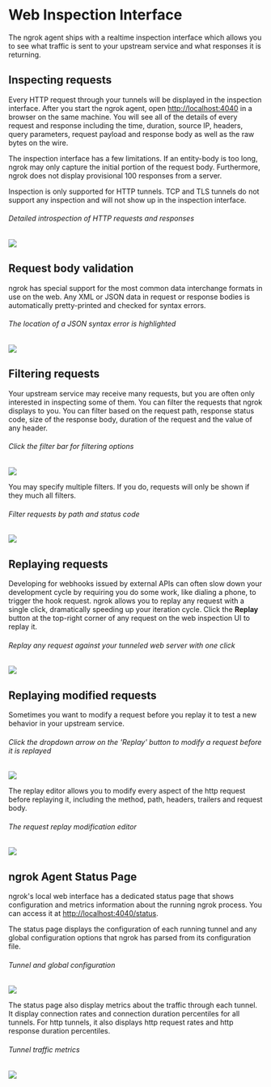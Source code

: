 # Web Inspection Interface

The ngrok agent ships with a realtime inspection interface which allows you to see what traffic is sent to your upstream service and what responses it is returning.

## Inspecting requests

Every HTTP request through your tunnels will be displayed in the inspection interface. After you start the ngrok agent, open [http://localhost:4040](http://localhost:4040) in a browser on the same machine. You will see all of the details of every request and response including the time, duration, source IP, headers, query parameters, request payload and response body as well as the raw bytes on the wire.

The inspection interface has a few limitations. If an entity-body is too long, ngrok may only capture the initial portion of the request body. Furthermore, ngrok does not display provisional 100 responses from a server.

Inspection is only supported for HTTP tunnels. TCP and TLS tunnels do not support any inspection and will not show up in the inspection interface.

###### Detailed introspection of HTTP requests and responses

![](/img/docs/inspect2.png)

## Request body validation

ngrok has special support for the most common data interchange formats in use on the web. Any XML or JSON data in request or response bodies is automatically pretty-printed and checked for syntax errors.

###### The location of a JSON syntax error is highlighted

![](/img/docs/syntax.png)

## Filtering requests

Your upstream service may receive many requests, but you are often only interested in inspecting some of them. You can filter the requests that ngrok displays to you. You can filter based on the request path, response status code, size of the response body, duration of the request and the value of any header.

###### Click the filter bar for filtering options

![](/img/docs/inspect-filter-select.png)

You may specify multiple filters. If you do, requests will only be shown if they much all filters.

###### Filter requests by path and status code

![](/img/docs/inspect-filter.png)

## Replaying requests

Developing for webhooks issued by external APIs can often slow down your development cycle by requiring you do some work, like dialing a phone, to trigger the hook request. ngrok allows you to replay any request with a single click, dramatically speeding up your iteration cycle. Click the **Replay** button at the top-right corner of any request on the web inspection UI to replay it.

###### Replay any request against your tunneled web server with one click

![](/img/docs/replay2.png)

## Replaying modified requests

Sometimes you want to modify a request before you replay it to test a new behavior in your upstream service.

###### Click the dropdown arrow on the 'Replay' button to modify a request before it is replayed

![](/img/docs/replay-modify-button.png)

The replay editor allows you to modify every aspect of the http request before replaying it, including the method, path, headers, trailers and request body.

###### The request replay modification editor

![](/img/docs/replay-modify.png)

## ngrok Agent Status Page

ngrok's local web interface has a dedicated status page that shows configuration and metrics information about the running ngrok process. You can access it at [http://localhost:4040/status](http://localhost:4040/status).

The status page displays the configuration of each running tunnel and any global configuration options that ngrok has parsed from its configuration file.

###### Tunnel and global configuration

![](/img/docs/status-configuration.png)

The status page also display metrics about the traffic through each tunnel. It display connection rates and connection duration percentiles for all tunnels. For http tunnels, it also displays http request rates and http response duration percentiles.

###### Tunnel traffic metrics

![](/img/docs/status-metrics.png)
